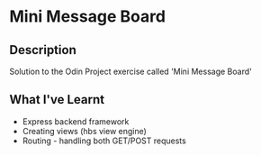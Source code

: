 # Mini Message Board

## Description

Solution to the Odin Project exercise called 'Mini Message Board'

## What I've Learnt

- Express backend framework
- Creating views (hbs view engine)
- Routing - handling both GET/POST requests

